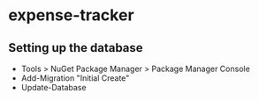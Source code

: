 # expense-tracker

## Setting up the database
- Tools > NuGet Package Manager > Package Manager Console
- Add-Migration "Initial Create"
- Update-Database
